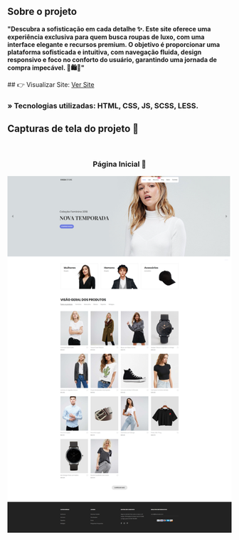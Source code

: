 <h2>Sobre o projeto</h2>

<p><b>"Descubra a sofisticação em cada detalhe ✨. Este site oferece uma experiência exclusiva para quem busca roupas de luxo, com uma interface elegante e recursos premium. O objetivo é proporcionar uma plataforma sofisticada e intuitiva, com navegação fluida, design responsivo e foco no conforto do usuário, garantindo uma jornada de compra impecável. 👗🛍️💎"</b></p>
## 👉 Visualizar Site: <a href='https://cozastore-nine.vercel.app/'>Ver Site</a>

### » Tecnologias utilizadas: HTML, CSS, JS, SCSS, LESS.

##

<h2>Capturas de tela do projeto 📸</h2>
<br>
<h3 align='center'>Página Inicial 🏡</h3>

<div align='center'>
  <a href="https://cozastore-nine.vercel.app/" target="_blank">
    <img src='./images/capa.png'/>
  </a>
</div>

